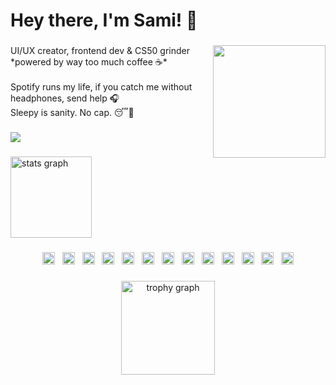 <h1 align="left">Hey there, I'm Sami! 👋</h1>

###

<img align="right" height="180" src="https://media.giphy.com/media/v1.Y2lkPTc5MGI3NjExNnJ5djV5MmVraW5haGRzcmZhOHJtNnlyNHA4YngyNWVuOGl2bXdubyZlcD12MV9naWZzX3NlYXJjaCZjdD1n/LHZyixOnHwDDy/giphy.gif"  />

###

<p align="left">UI/UX creator, frontend dev & CS50 grinder<br>*powered by way too much coffee ☕*<br><br>Spotify runs my life, if you catch me without headphones, send help 🎧<br>Sleepy is sanity. No cap. 😴💯</p>

###

<div align="left">
  <img src="https://visitor-badge.laobi.icu/badge?page_id=SleepyCatDev07.SleepyCatDev07&"  />
</div>

###

<div align="left">
  <img src="https://github-readme-stats.vercel.app/api?username=SleepyCatDev07&hide_title=true&hide_rank=false&show_icons=true&include_all_commits=true&count_private=true&disable_animations=false&theme=tokyonight&locale=en&hide_border=true" height="130" alt="stats graph"  />
</div>

###

<div align="center">
  <img src="https://img.shields.io/badge/HTML5-E34F26?logo=html5&logoColor=white&style=for-the-badge" height="20" alt="html5 logo"  />
  <img width="4" />
  <img src="https://img.shields.io/badge/CSS-1572B6?logo=css&logoColor=white&style=for-the-badge" height="20" alt="css logo"  />
  <img width="4" />
  <img src="https://img.shields.io/badge/JavaScript-F7DF1E?logo=javascript&logoColor=black&style=for-the-badge" height="20" alt="javascript logo"  />
  <img width="4" />
  <img src="https://img.shields.io/badge/TypeScript-3178C6?logo=typescript&logoColor=white&style=for-the-badge" height="20" alt="typescript logo"  />
  <img width="4" />
  <img src="https://img.shields.io/badge/Python-3776AB?logo=python&logoColor=white&style=for-the-badge" height="20" alt="python logo"  />
  <img width="4" />
  <img src="https://img.shields.io/badge/React-61DAFB?logo=react&logoColor=black&style=for-the-badge" height="20" alt="react logo"  />
  <img width="4" />
  <img src="https://img.shields.io/badge/C-A8B9CC?logo=c&logoColor=black&style=for-the-badge" height="20" alt="c logo"  />
  <img width="4" />
  <img src="https://img.shields.io/badge/C++-00599C?logo=cplusplus&logoColor=white&style=for-the-badge" height="20" alt="cplusplus logo"  />
  <img width="4" />
  <img src="https://img.shields.io/badge/C Sharp-239120?logo=csharp&logoColor=white&style=for-the-badge" height="20" alt="csharp logo"  />
  <img width="4" />
  <img src="https://img.shields.io/badge/Discord-5865F2?logo=discord&logoColor=white&style=for-the-badge" height="20" alt="discord logo"  />
  <img width="4" />
  <img src="https://img.shields.io/badge/GitHub-181717?logo=github&logoColor=white&style=for-the-badge" height="20" alt="github logo"  />
  <img width="4" />
  <img src="https://img.shields.io/badge/Visual Studio Code-007ACC?logo=visualstudiocode&logoColor=white&style=for-the-badge" height="20" alt="vscode logo"  />
  <img width="4" />
  <img src="https://img.shields.io/badge/PyCharm-000000?logo=pycharm&logoColor=white&style=for-the-badge" height="20" alt="pycharm logo"  />
</div>

###

<div align="center">
  <img src="https://github-profile-trophy.vercel.app?username=SleepyCatDev07&theme=tokyonight&column=7&row=1&margin-w=2&no-frame=true&no-bg=false&margin-h=0" height="150" alt="trophy graph"  />
</div>

###

